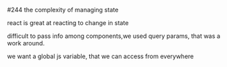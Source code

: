 #244 the complexity of managing state

react is great at reacting to change in state

difficult to pass info among components,we used query params, that was a work around.

we want a global js variable, that we can access from everywhere


